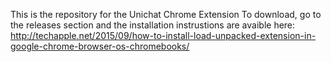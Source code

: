 This is the repository for the Unichat Chrome Extension
To download, go to the releases section 
and the installation instrustions are avaible here: http://techapple.net/2015/09/how-to-install-load-unpacked-extension-in-google-chrome-browser-os-chromebooks/

